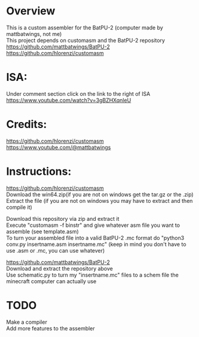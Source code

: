 # Overview
This is a custom assembler for the BatPU-2 (computer made by mattbatwings, not me) <br/>
This project depends on customasm and the BatPU-2 repository <br/>
https://github.com/mattbatwings/BatPU-2 <br/>
https://github.com/hlorenzi/customasm

# ISA:
Under comment section click on the link to the right of ISA <br/>
https://www.youtube.com/watch?v=3gBZHXqnleU

# Credits:
https://github.com/hlorenzi/customasm <br/>
https://www.youtube.com/@mattbatwings

# Instructions:
https://github.com/hlorenzi/customasm <br/>
Download the win64.zip(if you are not on windows get the tar.gz or the .zip) <br/>
Extract the file (if you are not on windows you may have to extract and then compile it)

Download this repository via zip and extract it <br/>
Execute "customasm -f binstr" and give whatever asm file you want to assemble (see template.asm) <br/>
To turn your assembled file into a valid BatPU-2 .mc format do "python3 conv.py insertname.asm insertname.mc" (keep in mind you don't have to use .asm or .mc, you can use whatever)

https://github.com/mattbatwings/BatPU-2 <br/>
Download and extract the repository above <br/>
Use schematic.py to turn my "insertname.mc" files to a schem file the minecraft computer can actually use

# TODO
Make a compiler <br/>
Add more features to the assembler
